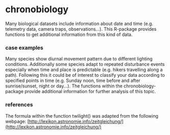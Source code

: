 # chronobiology
Many biological datasets include information about date and time (e.g. telemetry data, camera traps, observations...). This R-package provides functions to get additional information from this kind of data.

### case examples
Many species show diurnal movement pattern due to different lighting conditions. Additionally some species adapt to repeated disturbance events especially when time and place is predictable (e.g. hikers travelling along a path). Following this it could be of interest to classify your data according to specified points in time (e.g. Sunday noon, time before and after sunrise/sunset, night or day...). The functions within the chronobiology-package provide additional information for further analysis of this topic.

### references
The formula within the function twilight() was adapted from the following webpage:
[http://lexikon.astronomie.info/zeitgleichung/](http://lexikon.astronomie.info/zeitgleichung/)
